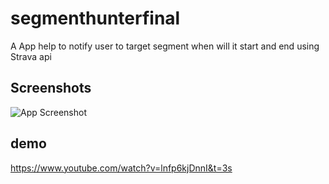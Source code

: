 # segmenthunterfinal
 A App help to notify user to target segment when will it start and end using Strava api

## Screenshots

![App Screenshot](https://lh3.googleusercontent.com/lIG5COyap0jKehoWikeY6mEeqXopM-jYQi4Z4NS3SbbtuF0oUBA1ZsgLm5IpDvZxE4JDef5SxQwdxpAmVCyQ0eK8pd3-3cmH53LeNEt7N0j5UiCoMdMUrz8-G8pNKz20wh3xjIfWFAgvlBnLSJRVoysqwqqh0uIv_NUk3WkKn98xbhuf6UNuqYwjQUmNWFSy64Yv73sjI8TLaTuMi6swoDl4kjdfbrOHWuzX10t59hC-HIyE-zUBk2rx0ZhqGUSF7AXgkfyWR66MImODmqulkrSVmIZGjWJDq_hPlqknKBNQfvJ28SB7JJbRCUnUuUUIqs0w3Yrbw3_WkbV12wKi24DMPjY6AWAOFTDFiTPz876Iaihh7tumN75EtHJgsxs-TCCqiwxikjQQeJBxi4hAhnuO5ltTAU_Nw5zmZ-vTlPuEauYp4GXXMdfbchCRabQqmTGYrY9cAT-f4adrNHFGNpQjmtzGrN7rzHs99L6onDaK2QRtM9nCfF1JF9J694Kqdrfc9GQJxI9VzTgBvO-TfNtxbbWmK5-Q2eCmjm2W3wVU6TocXmRjSsQbaCt09YNKgV9y-HYAE2pz_n4PWndpjCRXwjdjkW6FGwYJfzQ3YPcMEzWLuJrHO4y4foolCsGgYN8lWCZ3TfF98o1wghVll08-eaR9rl8c1jBwVnZtb98cA-AjvHNSUnWAaS1pPEDxPesYGIes4jzKrV6ssKXAN777tH6mDl22FtlH180xSgX6FUhO8FlxtEACzSTvik_i95ZZicncdtxUal0elrg21iv8smiwymAfiPQY4iAK33VVpCb4rnooQYEj9ya9aTG8L2M=w158-h350-no?authuser=0)

## demo

https://www.youtube.com/watch?v=lnfp6kjDnnI&t=3s
